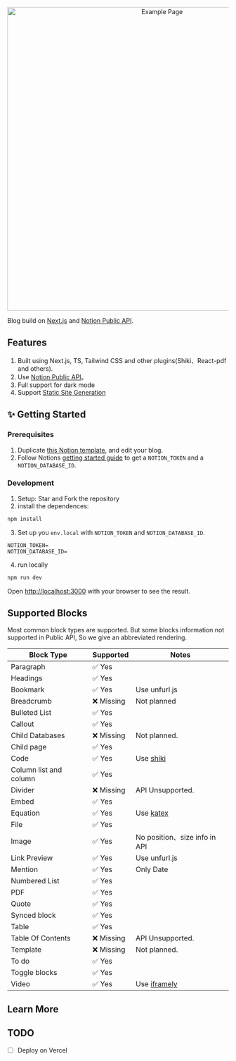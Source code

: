 
<p align="center">
  <img alt="Example Page" src="https://github.com/alex-guoba/next-blogger/assets/2872637/5d23c303-6031-47aa-beec-7aad56357337" width="689">
</p>

Blog build on [Next.js](https://nextjs.org/) and [Notion Public API](https://www.notion.so/).

## Features

1. Built using Next.js, TS, Tailwind CSS and other plugins(Shiki、React-pdf and others).
2. Use [Notion Public API](https://developers.notion.com/)。
3. Full support for dark mode
4. Support [Static Site Generation](https://nextjs.org/docs/pages/building-your-application/rendering/static-site-generation)

## ✨ Getting Started

### Prerequisites

1. Duplicate [this Notion template](https://gelco.notion.site/910de43a0db24ebc9a34209ffab613a7?v=7f2614c5918f4a5bab3a6637b12a19f9&pvs=4), and edit your blog. 
2. Follow Notions [getting started guide](https://developers.notion.com/docs/getting-started) to get a `NOTION_TOKEN` and a `NOTION_DATABASE_ID`.

### Development
1. Setup: Star and Fork the repository
2. install the dependences:
```bash
npm install
```
3. Set up you `env.local` with `NOTION_TOKEN` and `NOTION_DATABASE_ID`.
```
NOTION_TOKEN=
NOTION_DATABASE_ID=
```
4. run locally 
```bash
npm run dev
```

Open [http://localhost:3000](http://localhost:3000) with your browser to see the result.


## Supported Blocks

Most common block types are supported. But some blocks information not supported in Public API, So we give an abbreviated rendering.

| Block Type             | Supported | Notes                                 |
|------------------------|------------|---------------------------------------|
| Paragraph              | ✅ Yes     |                                       |
| Headings               | ✅ Yes     |                                       |
| Bookmark               | ✅ Yes     | Use unfurl.js                         |
| Breadcrumb             | ❌ Missing | Not planned                           |
| Bulleted List          | ✅ Yes     |                                       |
| Callout                | ✅ Yes     |                                       |
| Child Databases        | ❌ Missing | Not planned.                          |
| Child page             | ✅ Yes     |                                       |
| Code                   | ✅ Yes     | Use [shiki](https://shiki.style/)     |
| Column list and column | ✅ Yes     |                                       |
| Divider                | ❌ Missing | API Unsupported.                      |
| Embed                  | ✅ Yes     |                                       |
| Equation               | ✅ Yes     | Use [katex ](https://katex.org/)      |
| File                   | ✅ Yes     |                                       |
| Image                  | ✅ Yes     | No position、size info in API         |
| Link Preview           | ✅ Yes     | Use unfurl.js                         |
| Mention                | ✅ Yes     | Only Date                             |
| Numbered List          | ✅ Yes     |                                       |
| PDF                    | ✅ Yes     |                                       |
| Quote                  | ✅ Yes     |                                       |
| Synced block           | ✅ Yes     |                                       |
| Table                  | ✅ Yes     |                                       |
| Table Of Contents      | ❌ Missing | API Unsupported.                      |
| Template               | ❌ Missing | Not planned.                          |
| To do                  | ✅ Yes     |                                       |
| Toggle blocks          | ✅ Yes     |                                       |
| Video                  | ✅ Yes     | Use [iframely](https://iframely.com/) |


## Learn More


## TODO
- [ ] Deploy on Vercel
